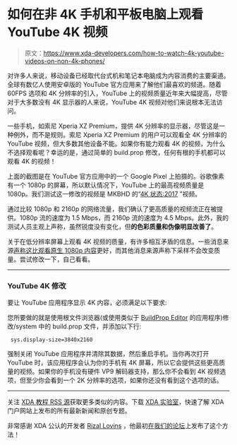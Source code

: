# 如何在非 4K 手机和平板电脑上观看 YouTube 4K 视频

> 原文：<https://www.xda-developers.com/how-to-watch-4k-youtube-videos-on-non-4k-phones/>

对许多人来说，移动设备已经取代台式机和笔记本电脑成为内容消费的主要渠道。全球有数亿人使用安卓版的 YouTube 官方应用来了解他们最喜欢的频道。随着 60FPS 选项和 4K 分辨率的引入，YouTube 上的视频质量近年来大幅提高，尽管对于大多数没有 4K 显示器的人来说，YouTube 4K 视频对他们来说根本无法访问。

一些手机，如索尼 Xperia XZ Premium，提供 4K 分辨率的显示器，尽管这是一种例外，而不是规则。索尼 Xperia XZ Premium 的用户可以观看全 4K 分辨率的 YouTube 视频，但大多数其他设备不能。如果你有能力观看 4K 的视频，为什么不选择观看呢？幸运的是，通过简单的 build.prop 修改，任何有根的手机都可以观看 4K 的视频！

上面的截图是在 YouTube 官方应用中的一个 Google Pixel 上拍摄的。谷歌像素有一个 1080p 的屏幕，所以默认情况下，YouTube 上的最高视频质量是 1080p。我们测试这一修改的视频是 MKBHD 的“[4K 状态:2017](https://www.youtube.com/watch?v=f0NdOE5GTgo) ”视频。

通过比较 1080p 和 2160p 的网络流量，我们确认了更高质量的视频流正在被提供。1080p 流的速度为 1.5 Mbps，而 2160p 流的速度为 4.5 Mbps。此外，我的测试人员主观上声称，虽然锐度没有变化，但**的色彩质量和伪像明显改善了**。

关于在低分辨率屏幕上观看 4K 视频的质量，有许多相互矛盾的信息。一些消息来源[声称这比观看原生 1080p 内容](http://www.phonearena.com/news/Did-you-know-4K-vs-1080p-chroma-sub-sampling-and-why-you-should-record-in-4K-even-if-your-TV-does-not-support-it-yet_id61878)更好，而其他消息来源声称下采样不会改变质量。尝试修改一下，自己看看。

* * *

### YouTube 4K 修改

要让 YouTube 应用程序显示 4K 内容，必须满足以下要求:

您所要做的就是使用根文件浏览器(或使用类似于 [BuildProp Editor](https://play.google.com/store/apps/details?id=com.jrummy.apps.build.prop.editor) 的应用程序)修改/system 中的 build.prop 文件，并添加以下行:

```
 sys.display-size=3840x2160 
```

强制关闭 YouTube 应用程序并清除其数据，然后重启手机。当你再次打开 YouTube 时，该应用程序会认为你的手机有 4K 屏幕，所以它会提供这些更高质量的视频。如果你的手机没有硬件 VP9 解码器支持，那么你不会看到 4K 视频选项，但至少你会看到一个 2K 分辨率的选项，如果你还没有看到这个选项的话。

* * *

关注 [XDA 教程 RSS 源](https://www.xda-developers.com/category/tutorials/feed/)获取更多类似的内容。下载 [XDA 实验室](https://www.xda-developers.com/xda-labs/)，快速了解 XDA 门户网站上发布的所有最新新闻和原创专题。

非常感谢 XDA 公认的开发者 [Rizal Lovins](https://forum.xda-developers.com/member.php?u=4666531) ，他最初[在我们的论坛](https://forum.xda-developers.com/crossdevice-dev/sony/guide-enable-2k-youtube-app-4k-xperia-t3617879)上发布了这个方法！